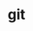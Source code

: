 ---
title: "git"
layout: cache
categories: [package, develop-2023-11-19]
meta: {"versions": ["2.42.0"], "compilers": ["apple-clang@=15.0.0", "cce@=15.0.1", "gcc@=11.1.0", "gcc@=11.3.0", "gcc@=11.4.0", "gcc@=7.3.1", "gcc@=7.5.0", "gcc@=9.4.0", "oneapi@=2023.2.0"], "oss": ["amzn2", "rhel8", "ubuntu18.04", "ubuntu20.04", "ubuntu22.04", "ventura"], "platforms": ["darwin", "linux"], "targets": ["aarch64", "neoverse_n1", "neoverse_v1", "ppc64le", "x86_64_v3", "zen4"], "stacks": ["aws-isc", "aws-isc-aarch64", "data-vis-sdk", "e4s", "e4s-cray-rhel", "e4s-neoverse_v1", "e4s-oneapi", "e4s-power", "e4s-rocm-external", "ml-darwin-aarch64-mps", "ml-linux-x86_64-cpu", "ml-linux-x86_64-cuda", "ml-linux-x86_64-rocm", "radiuss", "root"], "num_specs": 14, "num_specs_by_stack": {"ml-darwin-aarch64-mps": 1, "root": 14, "aws-isc-aarch64": 2, "aws-isc": 1, "e4s-cray-rhel": 1, "radiuss": 1, "e4s-neoverse_v1": 1, "e4s-power": 2, "data-vis-sdk": 1, "e4s-rocm-external": 1, "e4s": 2, "e4s-oneapi": 1, "ml-linux-x86_64-rocm": 1, "ml-linux-x86_64-cuda": 1, "ml-linux-x86_64-cpu": 1}}
spec_details: [{"hash": "buimwlm5c4tz6udkz4x6ypvsz2mx7c6g", "compiler": "apple-clang@=15.0.0", "versions": ["2.42.0"], "os": "ventura", "platform": "darwin", "target": "aarch64", "variants": ["build_system=autotools", "+man", "+nls", "+perl", "+subtree", "~svn", "~tcltk"], "stacks": ["ml-darwin-aarch64-mps", "root"], "size": "-", "tarball": "https://binaries.spack.io/develop-2023-11-19/build_cache/darwin-ventura-aarch64/apple-clang-15.0.0/git-2.42.0/darwin-ventura-aarch64-apple-clang-15.0.0-git-2.42.0-buimwlm5c4tz6udkz4x6ypvsz2mx7c6g.spack"}, {"hash": "5rl3cp6xvstfmuib6pljhd2zeqch55wn", "compiler": "gcc@=7.3.1", "versions": ["2.42.0"], "os": "amzn2", "platform": "linux", "target": "aarch64", "variants": ["build_system=autotools", "+man", "+nls", "+perl", "+subtree", "~svn", "~tcltk"], "stacks": ["aws-isc-aarch64", "root"], "size": "-", "tarball": "https://binaries.spack.io/develop-2023-11-19/build_cache/linux-amzn2-aarch64/gcc-7.3.1/git-2.42.0/linux-amzn2-aarch64-gcc-7.3.1-git-2.42.0-5rl3cp6xvstfmuib6pljhd2zeqch55wn.spack"}, {"hash": "aosofpu6kumvnl3pcaqkc3qnxnfdfzti", "compiler": "gcc@=7.3.1", "versions": ["2.42.0"], "os": "amzn2", "platform": "linux", "target": "neoverse_n1", "variants": ["build_system=autotools", "+man", "+nls", "+perl", "+subtree", "~svn", "~tcltk"], "stacks": ["aws-isc-aarch64", "root"], "size": "-", "tarball": "https://binaries.spack.io/develop-2023-11-19/build_cache/linux-amzn2-neoverse_n1/gcc-7.3.1/git-2.42.0/linux-amzn2-neoverse_n1-gcc-7.3.1-git-2.42.0-aosofpu6kumvnl3pcaqkc3qnxnfdfzti.spack"}, {"hash": "rcnnlqvqpev6cvttqjwg6e3zqfxj7t6i", "compiler": "gcc@=7.3.1", "versions": ["2.42.0"], "os": "amzn2", "platform": "linux", "target": "x86_64_v3", "variants": ["build_system=autotools", "+man", "+nls", "+perl", "+subtree", "~svn", "~tcltk"], "stacks": ["aws-isc", "root"], "size": "-", "tarball": "https://binaries.spack.io/develop-2023-11-19/build_cache/linux-amzn2-x86_64_v3/gcc-7.3.1/git-2.42.0/linux-amzn2-x86_64_v3-gcc-7.3.1-git-2.42.0-rcnnlqvqpev6cvttqjwg6e3zqfxj7t6i.spack"}, {"hash": "ilq3t2nwmx2zsl2zkb6oqg3abgqitg4r", "compiler": "cce@=15.0.1", "versions": ["2.42.0"], "os": "rhel8", "platform": "linux", "target": "zen4", "variants": ["build_system=autotools", "+man", "+nls", "+perl", "+subtree", "~svn", "~tcltk"], "stacks": ["e4s-cray-rhel", "root"], "size": "-", "tarball": "https://binaries.spack.io/develop-2023-11-19/build_cache/linux-rhel8-zen4/cce-15.0.1/git-2.42.0/linux-rhel8-zen4-cce-15.0.1-git-2.42.0-ilq3t2nwmx2zsl2zkb6oqg3abgqitg4r.spack"}, {"hash": "6kijyrgkgi2fdxdah6z3l5hcybklecxx", "compiler": "gcc@=7.5.0", "versions": ["2.42.0"], "os": "ubuntu18.04", "platform": "linux", "target": "x86_64_v3", "variants": ["build_system=autotools", "+man", "+nls", "+perl", "+subtree", "~svn", "~tcltk"], "stacks": ["root", "radiuss"], "size": "-", "tarball": "https://binaries.spack.io/develop-2023-11-19/build_cache/linux-ubuntu18.04-x86_64_v3/gcc-7.5.0/git-2.42.0/linux-ubuntu18.04-x86_64_v3-gcc-7.5.0-git-2.42.0-6kijyrgkgi2fdxdah6z3l5hcybklecxx.spack"}, {"hash": "g44wtsk4k7dxalydh7ucnl26u6usqker", "compiler": "gcc@=11.4.0", "versions": ["2.42.0"], "os": "ubuntu20.04", "platform": "linux", "target": "neoverse_v1", "variants": ["build_system=autotools", "+man", "+nls", "+perl", "+subtree", "~svn", "~tcltk"], "stacks": ["e4s-neoverse_v1", "root"], "size": "-", "tarball": "https://binaries.spack.io/develop-2023-11-19/build_cache/linux-ubuntu20.04-neoverse_v1/gcc-11.4.0/git-2.42.0/linux-ubuntu20.04-neoverse_v1-gcc-11.4.0-git-2.42.0-g44wtsk4k7dxalydh7ucnl26u6usqker.spack"}, {"hash": "kvgr2efdjorbew7nrfwyxploeysyuxvj", "compiler": "gcc@=9.4.0", "versions": ["2.42.0"], "os": "ubuntu20.04", "platform": "linux", "target": "ppc64le", "variants": ["build_system=autotools", "+man", "+nls", "+perl", "+subtree", "~svn", "~tcltk"], "stacks": ["e4s-power", "root"], "size": "-", "tarball": "https://binaries.spack.io/develop-2023-11-19/build_cache/linux-ubuntu20.04-ppc64le/gcc-9.4.0/git-2.42.0/linux-ubuntu20.04-ppc64le-gcc-9.4.0-git-2.42.0-kvgr2efdjorbew7nrfwyxploeysyuxvj.spack"}, {"hash": "z7dviru4we7wa3uyfbguuh2sdod35mkb", "compiler": "gcc@=9.4.0", "versions": ["2.42.0"], "os": "ubuntu20.04", "platform": "linux", "target": "ppc64le", "variants": ["build_system=autotools", "+man", "+nls", "+perl", "+subtree", "~svn", "~tcltk"], "stacks": ["e4s-power", "root"], "size": "-", "tarball": "https://binaries.spack.io/develop-2023-11-19/build_cache/linux-ubuntu20.04-ppc64le/gcc-9.4.0/git-2.42.0/linux-ubuntu20.04-ppc64le-gcc-9.4.0-git-2.42.0-z7dviru4we7wa3uyfbguuh2sdod35mkb.spack"}, {"hash": "7eefzldw2kzsgdet22tnlrulpftvi442", "compiler": "gcc@=11.1.0", "versions": ["2.42.0"], "os": "ubuntu20.04", "platform": "linux", "target": "x86_64_v3", "variants": ["build_system=autotools", "+man", "+nls", "+perl", "+subtree", "~svn", "~tcltk"], "stacks": ["data-vis-sdk", "root"], "size": "-", "tarball": "https://binaries.spack.io/develop-2023-11-19/build_cache/linux-ubuntu20.04-x86_64_v3/gcc-11.1.0/git-2.42.0/linux-ubuntu20.04-x86_64_v3-gcc-11.1.0-git-2.42.0-7eefzldw2kzsgdet22tnlrulpftvi442.spack"}, {"hash": "pzjbqg5rm6kt6vffu6lognnigybbrgaa", "compiler": "gcc@=11.4.0", "versions": ["2.42.0"], "os": "ubuntu20.04", "platform": "linux", "target": "x86_64_v3", "variants": ["build_system=autotools", "+man", "+nls", "+perl", "+subtree", "~svn", "~tcltk"], "stacks": ["e4s-rocm-external", "root", "e4s"], "size": "-", "tarball": "https://binaries.spack.io/develop-2023-11-19/build_cache/linux-ubuntu20.04-x86_64_v3/gcc-11.4.0/git-2.42.0/linux-ubuntu20.04-x86_64_v3-gcc-11.4.0-git-2.42.0-pzjbqg5rm6kt6vffu6lognnigybbrgaa.spack"}, {"hash": "vvi5skqwfieenvpikrf2hx3bvsyxd3m6", "compiler": "gcc@=11.4.0", "versions": ["2.42.0"], "os": "ubuntu20.04", "platform": "linux", "target": "x86_64_v3", "variants": ["build_system=autotools", "+man", "+nls", "+perl", "+subtree", "~svn", "~tcltk"], "stacks": ["root", "e4s"], "size": "-", "tarball": "https://binaries.spack.io/develop-2023-11-19/build_cache/linux-ubuntu20.04-x86_64_v3/gcc-11.4.0/git-2.42.0/linux-ubuntu20.04-x86_64_v3-gcc-11.4.0-git-2.42.0-vvi5skqwfieenvpikrf2hx3bvsyxd3m6.spack"}, {"hash": "m7rv4phuqhmp52imvyw5cd2v5bnpb7on", "compiler": "oneapi@=2023.2.0", "versions": ["2.42.0"], "os": "ubuntu20.04", "platform": "linux", "target": "x86_64_v3", "variants": ["build_system=autotools", "+man", "+nls", "+perl", "+subtree", "~svn", "~tcltk"], "stacks": ["root", "e4s-oneapi"], "size": "-", "tarball": "https://binaries.spack.io/develop-2023-11-19/build_cache/linux-ubuntu20.04-x86_64_v3/oneapi-2023.2.0/git-2.42.0/linux-ubuntu20.04-x86_64_v3-oneapi-2023.2.0-git-2.42.0-m7rv4phuqhmp52imvyw5cd2v5bnpb7on.spack"}, {"hash": "s2merkfbxqb4iblurfwn37ohkwvyuqvm", "compiler": "gcc@=11.3.0", "versions": ["2.42.0"], "os": "ubuntu22.04", "platform": "linux", "target": "x86_64_v3", "variants": ["build_system=autotools", "+man", "+nls", "+perl", "+subtree", "~svn", "~tcltk"], "stacks": ["ml-linux-x86_64-rocm", "ml-linux-x86_64-cuda", "ml-linux-x86_64-cpu", "root"], "size": "-", "tarball": "https://binaries.spack.io/develop-2023-11-19/build_cache/linux-ubuntu22.04-x86_64_v3/gcc-11.3.0/git-2.42.0/linux-ubuntu22.04-x86_64_v3-gcc-11.3.0-git-2.42.0-s2merkfbxqb4iblurfwn37ohkwvyuqvm.spack"}]
---